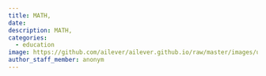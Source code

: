 ```yaml
---
title: MATH, 
date:
description: MATH, 
categories:
  - education
image: https://github.com/ailever/ailever.github.io/raw/master/images/unsplash/gray_Mathematics.png
author_staff_member: anonym
---
```


<div style="font-size:medium;"></div>
